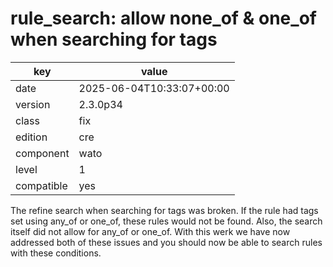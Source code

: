 [//]: # (werk v2)
# rule_search: allow none_of & one_of when searching for tags

key        | value
---------- | ---
date       | 2025-06-04T10:33:07+00:00
version    | 2.3.0p34
class      | fix
edition    | cre
component  | wato
level      | 1
compatible | yes

The refine search when searching for tags was broken.  If the rule had
tags set using any_of or one_of, these rules would not be found. Also,
the search itself did not allow for any_of or one_of.  With this werk
we have now addressed both of these issues and you should now be able
to search rules with these conditions.
